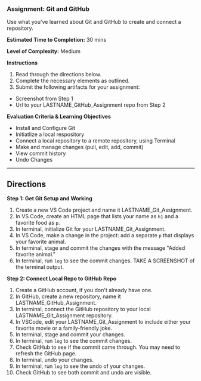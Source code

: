 ### Assignment: Git and GitHub

Use what you've learned about Git and GitHub to create and connect a repository.

**Estimated Time to Completion:** 30 mins

**Level of Complexity:** Medium

**Instructions**
1. Read through the directions below. 
2. Complete the necessary elements as outlined.
3. Submit the following artifacts for your assignment:
- Screenshot from Step 1
- Url to your LASTNAME_GitHub_Assignment repo from Step 2

**Evaluation Criteria & Learning Objectives**
- Install and Configure Git
- Initiatlize a local respository
- Connect a local repository to a remote repository, using Terminal
- Make and manage changes (pull, edit, add, commit)
- View commit history
- Undo Changes

---

## Directions

**Step 1: Get Git Setup and Working**
1. Create a new VS Code project and name it LASTNAME_Git_Assignment.
2. In VS Code, create an HTML page that lists your name as `h1` and a favorite food as `p`.
3. In terminal, initialize Git for your LASTNAME_Git_Assignment.
4. In VS Code, make a change in the project: add a separate `p` that displays your favorite animal.
5. In terminal, stage and commit the changes with the message "Added favorite animal."
6. In terminal, run `log` to see the commit changes. TAKE A SCREENSHOT of the terminal output.

**Step 2: Connect Local Repo to GitHub Repo**
1. Create a GitHub account, if you don't already have one.
2. In GitHub, create a new repository, name it LASTNAME_GitHub_Assignment.
3. In terminal, connect the GitHub repository to your local LASTNAME_Git_Assignment repository.
4. In VSCode, edit your LASTNAME_Git_Assignment to include either your favorite movie or a family-friendly joke.
5. In terminal, stage and commit your changes.
6. In terminal, run `log` to see the commit changes.
7. Check GitHub to see if the commit came through. You may need to refresh the GitHub page. 
8. In terminal, undo your changes.
9. In terminal, run `log` to see the undo of your changes.
10. Check GitHub to see both commit and undo are visible.

